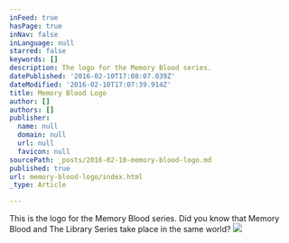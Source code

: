 ```yaml
---
inFeed: true
hasPage: true
inNav: false
inLanguage: null
starred: false
keywords: []
description: The logo for the Memory Blood series.
datePublished: '2016-02-10T17:08:07.039Z'
dateModified: '2016-02-10T17:07:39.914Z'
title: Memory Blood Logo
author: []
authors: []
publisher:
  name: null
  domain: null
  url: null
  favicon: null
sourcePath: _posts/2016-02-10-memory-blood-logo.md
published: true
url: memory-blood-logo/index.html
_type: Article

---
```

This is the logo for the Memory Blood series. Did you know that Memory Blood and The Library Series take place in the same world?
![](https://the-grid-user-content.s3-us-west-2.amazonaws.com/abdec187-667c-4548-b734-372b033eecf5.png)